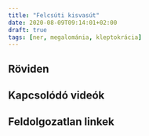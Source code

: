 ```yaml
---
title: "Felcsúti kisvasút"
date: 2020-08-09T09:14:01+02:00
draft: true
tags: [ner, megalománia, kleptokrácia]
---
```


## Röviden

## Kapcsolódó videók

## Feldolgozatlan linkek
